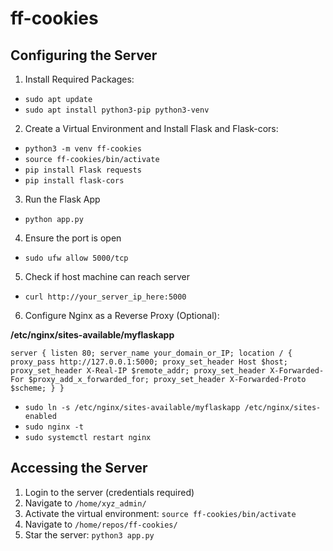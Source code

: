 # ff-cookies

## Configuring the Server
1. Install Required Packages:
- `sudo apt update`
- `sudo apt install python3-pip python3-venv`

2. Create a Virtual Environment and Install Flask and Flask-cors:
- `python3 -m venv ff-cookies`
- `source ff-cookies/bin/activate`
- `pip install Flask requests`
- `pip install flask-cors`

3. Run the Flask App
- `python app.py`

4. Ensure the port is open
- `sudo ufw allow 5000/tcp`

5. Check if host machine can reach server
- `curl http://your_server_ip_here:5000`  

6. Configure Nginx as a Reverse Proxy (Optional):

**/etc/nginx/sites-available/myflaskapp**

`server {
    listen 80;
    server_name your_domain_or_IP;
    location / {
        proxy_pass http://127.0.0.1:5000;
        proxy_set_header Host $host;
        proxy_set_header X-Real-IP $remote_addr;
        proxy_set_header X-Forwarded-For $proxy_add_x_forwarded_for;
        proxy_set_header X-Forwarded-Proto $scheme;
    }
}`

- `sudo ln -s /etc/nginx/sites-available/myflaskapp /etc/nginx/sites-enabled`
- `sudo nginx -t`
- `sudo systemctl restart nginx`

## Accessing the Server
1. Login to the server (credentials required)
2. Navigate to `/home/xyz_admin/`
3. Activate the virtual environment: `source ff-cookies/bin/activate`
4. Navigate to `/home/repos/ff-cookies/`
5. Star the server: `python3 app.py`
